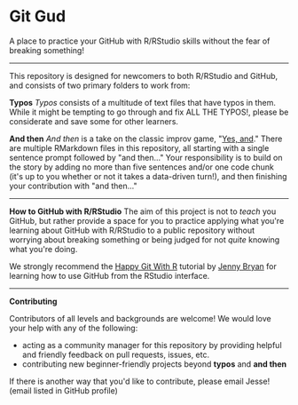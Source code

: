 # Git Gud
A place to practice your GitHub with R/RStudio skills without the fear of breaking something!  

*** 

This repository is designed for newcomers to both R/RStudio and GitHub, and consists of two primary folders to work from:  

**Typos** 
_Typos_ consists of a multitude of text files that have typos in them. While it might be tempting to go through and fix ALL THE TYPOS!, please be considerate and save some for other learners.

**And then**
_And then_ is a take on the classic improv game, "[Yes, and](https://en.wikipedia.org/wiki/Yes,_and...)." There are multiple RMarkdown files in this repository, all starting with a single sentence prompt followed by "and then..." Your responsibility is to build on the story by adding no more than five sentences and/or one code chunk (it's up to you whether or not it takes a data-driven turn!), and then finishing your contribution with "and then..."

***

**How to GitHub with R/RStudio**
The aim of this project is not to _teach_ you GitHub, but rather provide a space for you to practice applying what you're learning about GitHub with R/RStudio to a public repository without worrying about breaking something or being judged for not *quite* knowing what you're doing.  

We strongly recommend the [Happy Git With R](http://happygitwithr.com/) tutorial by [Jenny Bryan](https://twitter.com/JennyBryan) for learning how to use GitHub from the RStudio interface.

*** 

**Contributing**

Contributors of all levels and backgrounds are welcome! We would love your help with any of the following:  

* acting as a community manager for this repository by providing helpful and friendly feedback on pull requests, issues, etc.
* contributing new beginner-friendly projects beyond **typos** and **and then**

If there is another way that you'd like to contribute, please email Jesse! (email listed in GitHub profile)